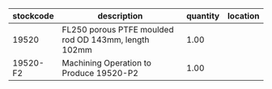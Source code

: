 |stockcode|description|quantity|location|
|---------|-----------|--------|--------|
|19520|FL250 porous PTFE moulded rod OD 143mm, length 102mm|1.00||
|19520-F2|Machining Operation to Produce 19520-P2|1.00||
